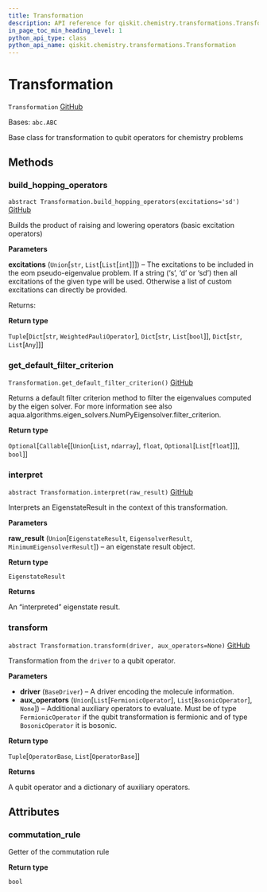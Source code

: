 ```yaml
---
title: Transformation
description: API reference for qiskit.chemistry.transformations.Transformation
in_page_toc_min_heading_level: 1
python_api_type: class
python_api_name: qiskit.chemistry.transformations.Transformation
---
```


# Transformation

<span id="qiskit.chemistry.transformations.Transformation" />

`Transformation` [GitHub](https://github.com/qiskit-community/qiskit-aqua/tree/stable/0.9/qiskit/chemistry/transformations/transformation.py "view source code")

Bases: `abc.ABC`

Base class for transformation to qubit operators for chemistry problems

## Methods

### build\_hopping\_operators

<span id="qiskit.chemistry.transformations.Transformation.build_hopping_operators" />

`abstract Transformation.build_hopping_operators(excitations='sd')` [GitHub](https://github.com/qiskit-community/qiskit-aqua/tree/stable/0.9/qiskit/chemistry/transformations/transformation.py "view source code")

Builds the product of raising and lowering operators (basic excitation operators)

**Parameters**

**excitations** (`Union`\[`str`, `List`\[`List`\[`int`]]]) – The excitations to be included in the eom pseudo-eigenvalue problem. If a string (‘s’, ‘d’ or ‘sd’) then all excitations of the given type will be used. Otherwise a list of custom excitations can directly be provided.

Returns:

**Return type**

`Tuple`\[`Dict`\[`str`, `WeightedPauliOperator`], `Dict`\[`str`, `List`\[`bool`]], `Dict`\[`str`, `List`\[`Any`]]]

### get\_default\_filter\_criterion

<span id="qiskit.chemistry.transformations.Transformation.get_default_filter_criterion" />

`Transformation.get_default_filter_criterion()` [GitHub](https://github.com/qiskit-community/qiskit-aqua/tree/stable/0.9/qiskit/chemistry/transformations/transformation.py "view source code")

Returns a default filter criterion method to filter the eigenvalues computed by the eigen solver. For more information see also aqua.algorithms.eigen\_solvers.NumPyEigensolver.filter\_criterion.

**Return type**

`Optional`\[`Callable`\[\[`Union`\[`List`, `ndarray`], `float`, `Optional`\[`List`\[`float`]]], `bool`]]

### interpret

<span id="qiskit.chemistry.transformations.Transformation.interpret" />

`abstract Transformation.interpret(raw_result)` [GitHub](https://github.com/qiskit-community/qiskit-aqua/tree/stable/0.9/qiskit/chemistry/transformations/transformation.py "view source code")

Interprets an EigenstateResult in the context of this transformation.

**Parameters**

**raw\_result** (`Union`\[`EigenstateResult`, `EigensolverResult`, `MinimumEigensolverResult`]) – an eigenstate result object.

**Return type**

`EigenstateResult`

**Returns**

An “interpreted” eigenstate result.

### transform

<span id="qiskit.chemistry.transformations.Transformation.transform" />

`abstract Transformation.transform(driver, aux_operators=None)` [GitHub](https://github.com/qiskit-community/qiskit-aqua/tree/stable/0.9/qiskit/chemistry/transformations/transformation.py "view source code")

Transformation from the `driver` to a qubit operator.

**Parameters**

*   **driver** (`BaseDriver`) – A driver encoding the molecule information.
*   **aux\_operators** (`Union`\[`List`\[`FermionicOperator`], `List`\[`BosonicOperator`], `None`]) – Additional auxiliary operators to evaluate. Must be of type `FermionicOperator` if the qubit transformation is fermionic and of type `BosonicOperator` it is bosonic.

**Return type**

`Tuple`\[`OperatorBase`, `List`\[`OperatorBase`]]

**Returns**

A qubit operator and a dictionary of auxiliary operators.

## Attributes

<span id="qiskit.chemistry.transformations.Transformation.commutation_rule" />

### commutation\_rule

Getter of the commutation rule

**Return type**

`bool`

